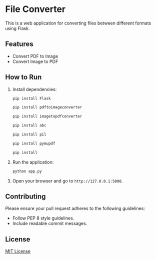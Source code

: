 # File Converter

This is a web application for converting files between different formats using Flask.

## Features
- Convert PDF to Image
- Convert Image to PDF

## How to Run
1. Install dependencies:
    ```sh
    pip install Flask
    ```
    ```sh
    pip install pdftoimageconverter
    ```
    ```sh
    pip install imagetopdfconverter
    ```
    ```sh
    pip install abc
    ```
    ```sh
    pip install pil
    ```
    ```sh
    pip install pymupdf
    ```
    ```sh
    pip install 
    ```
2. Run the application:
    ```sh
    python app.py
    ```
3. Open your browser and go to `http://127.0.0.1:5000`.

## Contributing
Please ensure your pull request adheres to the following guidelines:
- Follow PEP 8 style guidelines.
- Include readable commit messages.

## License
[MIT License](LICENSE)
